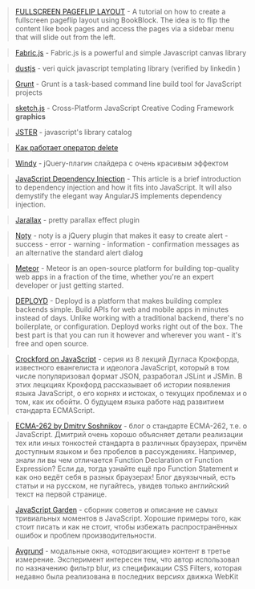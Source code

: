 > [FULLSCREEN PAGEFLIP LAYOUT](http://tympanus.net/codrops/2012/12/11/fullscreen-pageflip-layout/) - A tutorial on how to create a fullscreen pageflip layout using BookBlock. The idea is to flip the content like book pages and access the pages via a sidebar menu that will slide out from the left.

> [Fabric.js](http://fabricjs.com/) - Fabric.js is a powerful and simple Javascript canvas library

> [dustjs](https://github.com/linkedin/dustjs/wiki/Dust-Tutorial) - veri quick javascript templating library (verified by linkedin )

> [Grunt](https://github.com/gruntjs/grunt/) - Grunt is a task-based command line build tool for JavaScript projects

> [sketch.js](https://github.com/soulwire/sketch.js) - Cross-Platform JavaScript Creative Coding Framework **graphics**

> [JSTER](http://jster.net/) - javascript's library catalog

> [Как работает оператор delete](http://habrahabr.ru/post/155849/)

> [Windy](http://habrahabr.ru/post/154347/) - jQuery-плагин слайдера с очень красивым эффектом

> [JavaScript Dependency Injection](http://merrickchristensen.com/articles/javascript-dependency-injection.html) - This article is a brief introduction to dependency injection and how it fits into JavaScript. It will also demystify the elegant way AngularJS implements dependency injection.

> [Jarallax](http://www.jarallax.com/) - pretty parallax effect plugin

> [Noty](http://needim.github.com/noty/) - noty is a jQuery plugin that makes it easy to create alert - success - error - warning - information - confirmation messages as an alternative the standard alert dialog

> [Meteor](http://meteor.com/) - Meteor is an open-source platform for building top-quality web apps in a fraction of the time, whether you're an expert developer or just getting started.

> [DEPLOYD](http://deployd.com/) - Deployd is a platform that makes building complex backends simple. Build APIs for web and mobile apps in minutes instead of days. Unlike working with a traditional backend, there's no boilerplate, or configuration. Deployd works right out of the box. The best part is that you can run it however and wherever you want - it's free and open source.


> [Crockford on JavaScript](http://www.youtube.com/playlist?list=PL7664379246A246CB&feature=plcp) - серия из 8 лекций Дугласа Крокфорда, известного евангелиста и идеолога JavaScript, который в том числе популяризовал формат JSON, разработал JSLint и JSMin. В этих лецкциях Крокфорд рассказывает об истории появления языка JavaScript, о его корнях и истоках, о текущих проблемах и о том, как их обойти. О будущем языка работе над развитием стандарта ECMAScript.

> [ECMA-262 by Dmitry Soshnikov](http://dmitrysoshnikov.com/) - блог о стандарте ECMA-262, т.е. о JavaScript. Дмитрий очень хорошо объясняет детали реализации тех или иных тонкостей стандарта в различных браузерах, причём доступным языком и без пробелов в рассуждениях. Например, знали ли вы чем отличается Function Declaration от Function Expression? Если да, тогда узнайте ещё про Function Statement и как оно ведёт себя в разных браузерах! Блог двуязычный, есть статьи и на русском, не пугайтесь, увидев только английский текст на первой странице.

> [JavaScript Garden](http://shamansir.github.com/JavaScript-Garden/) - сборник советов и описание не самых тривиальных моментов в JavaScript. Хорошие примеры того, как стоит писать и как не стоит, чтобы избежать распространённых ошибок и проблем производительности.

> [Avgrund](http://lab.hakim.se/avgrund) - модальные окна, «отодвигающие» контент в третье измерение. Эксперимент интересен тем, что автор использовал по назначению фильтр blur, из спецификации CSS Filters, которая недавно была реализована в последних версиях движка WebKit
